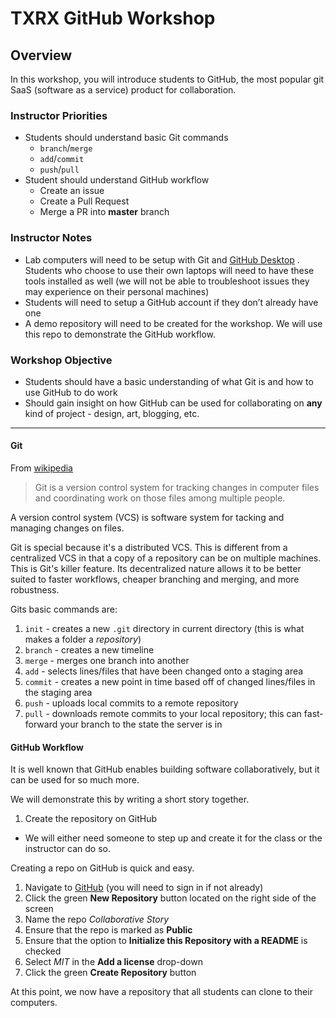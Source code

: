 # TXRX GitHub Workshop
## Overview
In this workshop, you will introduce students to GitHub, the most popular git SaaS (software as a service) product for collaboration.

### Instructor Priorities
* Students should understand basic Git commands
	* `branch`/`merge`
	* `add`/`commit`
	* `push`/`pull`
* Student should understand GitHub workflow
	* Create an issue
	* Create a Pull Request
	* Merge a PR into **master** branch

### Instructor Notes
* Lab computers will need to be setup with Git and [GitHub Desktop](https://desktop.github.com/) . Students who choose to use their own laptops will need to have these tools installed as well (we will not be able to troubleshoot issues they may experience on their personal machines)
* Students will need to setup a GitHub account if they don’t already have one
* A demo repository will need to be created for the workshop. We will use this repo to demonstrate the GitHub workflow.
### Workshop Objective
* Students should have a basic understanding of what Git is and how to use GitHub to do work
* Should gain insight on how GitHub can be used for collaborating on **any** kind of project - design, art, blogging, etc.
---
#### Git
From [wikipedia](https://en.wikipedia.org/wiki/Git)
> Git is a version control system for tracking changes in computer files and coordinating work on those files among multiple people.

A version control system (VCS) is software system for tacking and managing changes on files.

Git is special because it's a distributed VCS. This is different from a centralized VCS in that a copy of a repository can be on multiple machines. This is Git's killer feature. Its decentralized nature allows it to be better suited to faster workflows, cheaper branching and merging, and more robustness.

Gits basic commands are:
1. `init` - creates a new `.git` directory in current directory (this is what makes a folder a *repository*)
1. `branch` - creates a new timeline
1. `merge` - merges one branch into another
1. `add` - selects lines/files that have been changed onto a staging area
1. `commit` - creates a new point in time based off of changed lines/files in the staging area
1. `push` - uploads local commits to a remote repository
1. `pull` - downloads remote commits to your local repository; this can fast-forward your branch to the state the server is in

#### GitHub Workflow
It is well known that GitHub enables building software collaboratively, but it can be used for so much more.


We will demonstrate this by writing a short story together.

1. Create the repository on GitHub
* We will either need someone to step up and create it for the class or the instructor can do so.

Creating a repo on GitHub is quick and easy.
1. Navigate to [GitHub](https://github.com) (you will need to sign in if not already)
1. Click the green **New Repository** button located on the right side of the screen
1. Name the repo _Collaborative Story_
1. Ensure that the repo is marked as **Public**
1. Ensure that the option to **Initialize this Repository with a README** is checked
1. Select _MIT_ in the **Add a license** drop-down
1. Click the green **Create Repository** button

At this point, we now have a repository that all students can clone to their computers.
